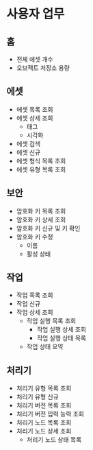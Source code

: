 # 사용자 업무

## 홈

- 전체 에셋 개수
- 오브젝트 저장소 용량

## 에셋

- 에셋 목록 조회
- 에셋 상세 조회
  - 태그
  - 시각화
- 에셋 검색
- 에셋 신규
- 에셋 형식 목록 조회
- 에셋 유형 목록 조회

## 보안

- 암호화 키 목록 조회
- 암호화 키 상세 조회
- 암호화 키 신규 및 키 확인
- 암호화 키 수정
  - 이름
  - 활성 상태

## 작업

- 작업 목록 조회
- 작업 신규
- 작업 상세 조회
  - 작업 실행 목록 조회
    - 작업 실행 상세 조회
    - 작업 실행 상태 목록
  - 작업 상태 요약

## 처리기

- 처리기 유형 목록 조회
- 처리기 유형 신규
- 처리기 버전 목록 조회
- 처리기 버전 입력 능력 조회
- 처리기 노드 목록 조회
- 처리기 노드 상세 조회
  - 처리기 노드 상태 목록
